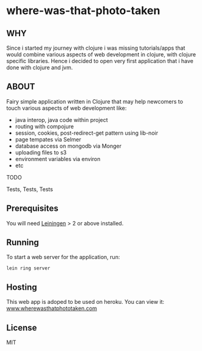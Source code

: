 # where-was-that-photo-taken

## WHY

Since i started my journey with clojure i was missing tutorials/apps that would combine various aspects of web development in clojure, with clojure specific libraries. Hence i decided to open very first application that i have done with clojure and jvm.

## ABOUT

Fairy simple application written in Clojure that may help newcomers to touch various aspects of web development like:

- java interop, java code within project
- routing with compojure
- session, cookies, post-redirect-get pattern using lib-noir
- page tempates via Selmer
- database access on mongodb via Monger
- uploading files to s3
- environment variables via environ
- etc

TODO 

Tests, Tests, Tests

## Prerequisites

You will need [Leiningen][1] > 2 or above installed.

[1]: https://github.com/technomancy/leiningen

## Running

To start a web server for the application, run:

    lein ring server
    
## Hosting 

This web app is adoped to be used on heroku. You can view it: www.wherewasthatphototaken.com 

## License

MIT
